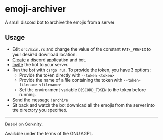 # emoji-archiver

A small discord bot to archive the emojis from a server

## Usage

- Edit `src/main.rs` and change the value of the constant `PATH_PREFIX` to your desired download location.
- [Create](https://discordpy.readthedocs.io/en/latest/discord.html#creating-a-bot-account) a discord application and bot.
- [Invite](https://discordpy.readthedocs.io/en/latest/discord.html#inviting-your-bot) the bot to your server.
- Run the bot with `cargo run`. To provide the token, you have 3 options:
  - Provide the token directly with `--token <token>`
  - Provide the name of a file containing the token with `--token-filename <filename>`
  - Set the environment variable `DISCORD_TOKEN` to the token before running.
- Send the message `!archive`
- Sit back and watch the bot download all the emojis from the server into the directory you specified.

---

Based on [Serenity](https://github.com/serenity-rs/serenity).

Available under the terms of the GNU AGPL.
